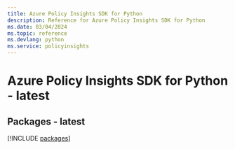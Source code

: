 ```yaml
---
title: Azure Policy Insights SDK for Python
description: Reference for Azure Policy Insights SDK for Python
ms.date: 03/04/2024
ms.topic: reference
ms.devlang: python
ms.service: policyinsights
---
```

# Azure Policy Insights SDK for Python - latest
## Packages - latest
[!INCLUDE [packages](policy-insights-index.md)]